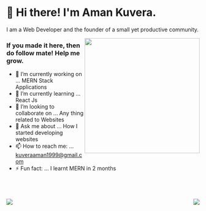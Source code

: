 <h1 align="left">👋 Hi there! I'm Aman Kuvera.</h1>
<p align="left">I am a Web Developer and the founder of a small yet productive community.</p>

<img align="right" src="https://drive.google.com/thumbnail?id=1kiQfNT8U6jIyXEYiXttZtE7lnpoO7QIe" height="300px">  
  
  
### If you made it here, then do follow mate! Help me grow. 

- 🔭 I’m currently working on ... MERN Stack Applications
- 🌱 I’m currently learning ... React Js
- 👯 I’m looking to collaborate on ... Any thing related to Websites
- 💬 Ask me about ... How I started developing websites
- 📫 How to reach me: ... kuveraaman1999@gmail.com
- ⚡ Fun fact: ... I learnt MERN in 2 months

<br><br><br>
<img align="left" src="https://github-profile-trophy.vercel.app/?username=AmanKuvera-Dev&column=3&margin-w=15&margin-h=15&theme=dracula"/>
<img align="right" src="https://github-readme-stats.vercel.app/api?username=AmanKuvera-Dev&show_icons=true&include_all_commits=true&theme=radical&count_private=true"/>
